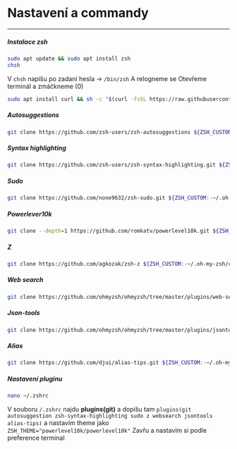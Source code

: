 
# Nastavení a commandy
---
##### Instalace zsh
```bash
sudo apt update && sudo apt install zsh
chsh
```
V ```chsh``` napíšu po zadaní hesla -> ```/bin/zsh```
A relogneme se
Otevřeme terminál a zmáčkneme (0)
```bash
sudo apt install curl && sh -c "$(curl -fsSL https://raw.githubusercontent.com/ohmyzsh/ohmyzsh/master/tools/install.sh)"
```
##### Autosuggestions
```bash
git clone https://github.com/zsh-users/zsh-autosuggestions ${ZSH_CUSTOM:-~/.oh-my-zsh/custom}/plugins/zsh-autosuggestions
```
##### Syntax highlighting
```bash
git clone https://github.com/zsh-users/zsh-syntax-highlighting.git ${ZSH_CUSTOM:-~/.oh-my-zsh/custom}/plugins/zsh-syntax-highlighting
```
##### Sudo
```bash
git clone https://github.com/none9632/zsh-sudo.git ${ZSH_CUSTOM:-~/.oh-my-zsh/custom}/plugins/sudo
```
##### Powerlever10k
```bash
git clone --depth=1 https://github.com/romkatv/powerlevel10k.git ${ZSH_CUSTOM:-$HOME/.oh-my-zsh/custom}/themes/powerlevel10k
```

##### Z
```bash
git clone https://github.com/agkozak/zsh-z ${ZSH_CUSTOM:-~/.oh-my-zsh/custom}/plugins/zsh-z
```

##### Web search
```bash
git clone https://github.com/ohmyzsh/ohmyzsh/tree/master/plugins/web-search ${ZSH_CUSTOM:-~/.oh-my-zsh/custom}/plugins/web-search
```

##### Json-tools
```bash
git clone https://github.com/ohmyzsh/ohmyzsh/tree/master/plugins/jsontools ${ZSH_CUSTOM:-~/.oh-my-zsh/custom}/plugins/jsontools
```
##### Alias
```bash
git clone https://github.com/djui/alias-tips.git ${ZSH_CUSTOM:-~/.oh-my-zsh/custom}/plugins/alias-tips
```
##### Nastavení pluginu
```bash
nano ~/.zshrc
```

V souboru ```/.zshrc``` najdu **plugins(git)** a dopíšu tam  ```plugins(git autosuggestion zsh-syntax-highlighting sudo z websearch jsontools alias-tips)``` a nastavím theme jako ```ZSH_THEME="powerlevel10k/powerlevel10k"```
Zavřu a nastavím si podle preference terminal
